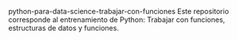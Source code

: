 python-para-data-science-trabajar-con-funciones
Este repositorio corresponde al entrenamiento de Python: Trabajar con funciones, estructuras de datos y funciones.
